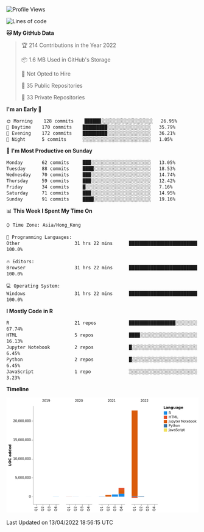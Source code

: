 

<!--**wt12318/wt12318** is a ✨ _special_ ✨ repository because its `README.md` (this file) appears on your GitHub profile.-->

<!--START_SECTION:waka-->
![Profile Views](http://img.shields.io/badge/Profile%20Views-0-blue)

![Lines of code](https://img.shields.io/badge/From%20Hello%20World%20I%27ve%20Written-26%20Million%20lines%20of%20code-blue)

**🐱 My GitHub Data** 

> 🏆 214 Contributions in the Year 2022
 > 
> 📦 1.6 MB Used in GitHub's Storage 
 > 
> 🚫 Not Opted to Hire
 > 
> 📜 35 Public Repositories 
 > 
> 🔑 33 Private Repositories  
 > 
**I'm an Early 🐤** 

```text
🌞 Morning    128 commits    ██████░░░░░░░░░░░░░░░░░░░   26.95% 
🌆 Daytime    170 commits    █████████░░░░░░░░░░░░░░░░   35.79% 
🌃 Evening    172 commits    █████████░░░░░░░░░░░░░░░░   36.21% 
🌙 Night      5 commits      ░░░░░░░░░░░░░░░░░░░░░░░░░   1.05%

```
📅 **I'm Most Productive on Sunday** 

```text
Monday       62 commits     ███░░░░░░░░░░░░░░░░░░░░░░   13.05% 
Tuesday      88 commits     ████░░░░░░░░░░░░░░░░░░░░░   18.53% 
Wednesday    70 commits     ███░░░░░░░░░░░░░░░░░░░░░░   14.74% 
Thursday     59 commits     ███░░░░░░░░░░░░░░░░░░░░░░   12.42% 
Friday       34 commits     █░░░░░░░░░░░░░░░░░░░░░░░░   7.16% 
Saturday     71 commits     ███░░░░░░░░░░░░░░░░░░░░░░   14.95% 
Sunday       91 commits     ████░░░░░░░░░░░░░░░░░░░░░   19.16%

```


📊 **This Week I Spent My Time On** 

```text
⌚︎ Time Zone: Asia/Hong_Kong

💬 Programming Languages: 
Other                    31 hrs 22 mins      █████████████████████████   100.0%

🔥 Editors: 
Browser                  31 hrs 22 mins      █████████████████████████   100.0%

💻 Operating System: 
Windows                  31 hrs 22 mins      █████████████████████████   100.0%

```

**I Mostly Code in R** 

```text
R                        21 repos            █████████████████░░░░░░░░   67.74% 
HTML                     5 repos             ████░░░░░░░░░░░░░░░░░░░░░   16.13% 
Jupyter Notebook         2 repos             █░░░░░░░░░░░░░░░░░░░░░░░░   6.45% 
Python                   2 repos             █░░░░░░░░░░░░░░░░░░░░░░░░   6.45% 
JavaScript               1 repo              ░░░░░░░░░░░░░░░░░░░░░░░░░   3.23%

```


**Timeline**

![Chart not found](https://raw.githubusercontent.com/wt12318/wt12318/main/charts/bar_graph.png) 


 Last Updated on 13/04/2022 18:56:15 UTC
<!--END_SECTION:waka-->


